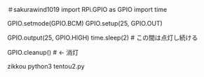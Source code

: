 ＃sakurawind1019
import RPi.GPIO as GPIO
import time

GPIO.setmode(GPIO.BCM) 
GPIO.setup(25, GPIO.OUT)

GPIO.output(25, GPIO.HIGH)
time.sleep(2) # この間は点灯し続ける

GPIO.cleanup() # <- 消灯  

zikkou   python3 tentou2.py
